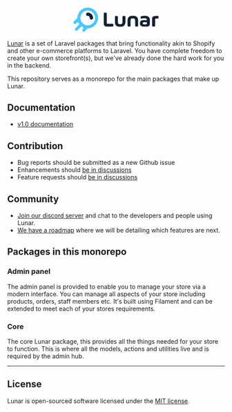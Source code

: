 <p align="center"><a href="https://lunarphp.io/" target="_blank"><picture><source media="(prefers-color-scheme: dark)" srcset="https://raw.githubusercontent.com/lunarphp/art/main/lunar-logo-dark.svg"><img alt="Lunar" width="200" src="https://raw.githubusercontent.com/lunarphp/art/main/lunar-logo.svg"></picture></a></p>

[Lunar](https://lunarphp.io) is a set of Laravel packages that bring functionality akin to Shopify and other e-commerce platforms to 
Laravel. You have complete freedom to create your own storefront(s), but we've already done the hard work for you in 
the backend.

This repository serves as a monorepo for the main packages that make up Lunar.

## Documentation

- [v1.0 documentation](https://docs-v1.lunarphp.io/)

## Contribution

- Bug reports should be submitted as a new Github issue
- Enhancements should [be in discussions](https://github.com/lunarphp/lunar/discussions/new?category=enhancements)
- Feature requests should [be in discussions](https://github.com/lunarphp/lunar/discussions/new?category=feature-requests)

## Community

- [Join our discord server](https://discord.gg/v6qVWaf) and chat to the developers and people using Lunar.
- [We have a roadmap](https://github.com/orgs/lunarphp/projects/8) where we will be detailing which features are next.

## Packages in this monorepo

### Admin panel

The admin panel is provided to enable you to manage your store via a modern interface. You can manage all aspects of 
your store including products, orders, staff members etc. It's built using Filament and can be extended to meet each of 
your stores requirements.

### Core

The core Lunar package, this provides all the things needed for your store to function. This is where all the models, 
actions and utilities live and is required by the admin hub.

---

## License

Lunar is open-sourced software licensed under the [MIT license](https://opensource.org/licenses/MIT).
